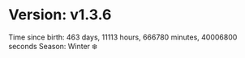 # Version: v1.3.6
Time since birth: 463 days, 11113 hours, 666780 minutes, 40006800 seconds
Season: Winter ❄️
